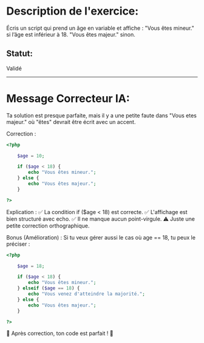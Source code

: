 # Description de l'exercice:

Écris un script qui prend un âge en variable et affiche :
"Vous êtes mineur." si l’âge est inférieur à 18.
"Vous êtes majeur." sinon.

## Statut: 

Validé

-------------------------

# Message Correcteur IA:

Ta solution est presque parfaite, mais il y a une petite faute dans "Vous etes majeur." où "êtes" devrait être écrit avec un accent.

Correction :
```php
<?php

    $age = 10;

    if ($age < 18) {
        echo "Vous êtes mineur.";
    } else {
        echo "Vous êtes majeur.";
    }

?>
```

Explication :
✅ La condition if ($age < 18) est correcte.
✅ L'affichage est bien structuré avec echo.
✅ Il ne manque aucun point-virgule.
⚠️ Juste une petite correction orthographique.

Bonus (Amélioration) :
Si tu veux gérer aussi le cas où age == 18, tu peux le préciser :

```php
<?php

    $age = 18;

    if ($age < 18) {
        echo "Vous êtes mineur.";
    } elseif ($age == 18) {
        echo "Vous venez d'atteindre la majorité.";
    } else {
        echo "Vous êtes majeur.";
    }

?>
```
💯 Après correction, ton code est parfait ! 🚀
